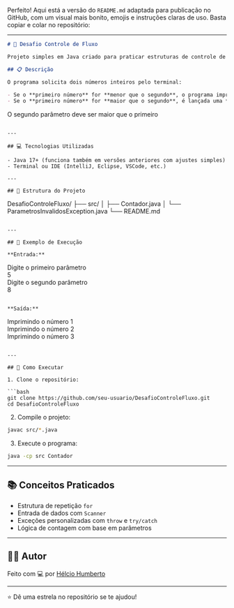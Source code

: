 Perfeito! Aqui está a versão do `README.md` adaptada para publicação no GitHub, com um visual mais bonito, emojis e instruções claras de uso. Basta copiar e colar no repositório:

---

```markdown
# 🚦 Desafio Controle de Fluxo

Projeto simples em Java criado para praticar estruturas de controle de fluxo com `for`, entrada de dados via `Scanner` e tratamento de exceções personalizadas.

## 📋 Descrição

O programa solicita dois números inteiros pelo terminal:

- Se o **primeiro número** for **menor que o segundo**, o programa imprime uma sequência de mensagens numeradas.
- Se o **primeiro número** for **maior que o segundo**, é lançada uma **exceção personalizada** com a mensagem:

```
O segundo parâmetro deve ser maior que o primeiro
```

---

## 💻 Tecnologias Utilizadas

- Java 17+ (funciona também em versões anteriores com ajustes simples)
- Terminal ou IDE (IntelliJ, Eclipse, VSCode, etc.)

---

## 📁 Estrutura do Projeto

```
DesafioControleFluxo/
├── src/
│   ├── Contador.java
│   └── ParametrosInvalidosException.java
└── README.md
```

---

## 🧪 Exemplo de Execução

**Entrada:**
```
Digite o primeiro parâmetro  
5  
Digite o segundo parâmetro  
8
```

**Saída:**
```
Imprimindo o número 1  
Imprimindo o número 2  
Imprimindo o número 3
```

---

## 🚀 Como Executar

1. Clone o repositório:

```bash
git clone https://github.com/seu-usuario/DesafioControleFluxo.git
cd DesafioControleFluxo
```

2. Compile o projeto:

```bash
javac src/*.java
```

3. Execute o programa:

```bash
java -cp src Contador
```

---

## 📚 Conceitos Praticados

- Estrutura de repetição `for`
- Entrada de dados com `Scanner`
- Exceções personalizadas com `throw` e `try/catch`
- Lógica de contagem com base em parâmetros

---

## 👨‍💻 Autor

Feito com 💻 por [Hélcio Humberto](https://github.com/helciohumberto)

---

⭐️ Dê uma estrela no repositório se te ajudou!
```
